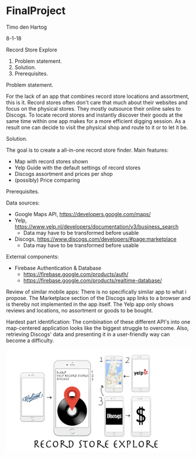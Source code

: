 # FinalProject
Timo den Hartog

8-1-18

Record Store Explore

1. Problem statement.
2. Solution.
3. Prerequisites.

Problem statement.

For the lack of an app that combines record store locations and assortment, this is it. Record stores often don't care that much about their websites and focus on the physical stores. They mostly outsource their online sales to Discogs. To locate record stores and instantly discover their goods at the same time within one app makes for a more efficient digging session. As a result one can decide to visit the physical shop and route to it or to let it be.


Solution.

The goal is to create a all-in-one record store finder.
Main features:
- Map with record stores shown
- Yelp Guide with the default settings of record stores
- Discogs assortment and prices per shop
- (possibly) Price comparing


Prerequisites.

Data sources:
- Google Maps API, https://developers.google.com/maps/
- Yelp, https://www.yelp.nl/developers/documentation/v3/business_search
  - Data may have to be transformed before usable
- Discogs, https://www.discogs.com/developers/#page:marketplace
  - Data may have to be transformed before usable
  
External components:
- Firebase Authentication & Database
  - https://firebase.google.com/products/auth/
  - https://firebase.google.com/products/realtime-database/

Review of similar mobile apps:
There is no specifically similar app to what i propose. The Marketplace section of the Discogs app links to a browser and is thereby not implemented in the app itself. The Yelp app only shows reviews and locations, no assortment or goods to be bought.

Hardest part identification:
The combination of these different API's into one map-centered application looks like the biggest struggle to overcome. Also, retrieving Discogs' data and presenting it in a user-friendly way can become a difficulty.

![Alt text](https://raw.githubusercontent.com/Jungocroco/FinalProject/master/doc/RecordStoreExplore.jpg)
